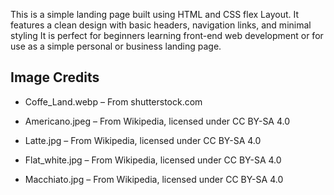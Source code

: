This is a simple landing page built using HTML and CSS flex Layout.
It features a clean design with basic headers, navigation links, and minimal styling
It is perfect for beginners learning front-end web development or for use as a simple personal or business landing page.




## Image Credits


*  Coffe_Land.webp – From shutterstock.com

*  Americano.jpeg – From Wikipedia, licensed under CC BY-SA 4.0 

*  Latte.jpg – From Wikipedia, licensed under CC BY-SA 4.0 

*  Flat_white.jpg – From Wikipedia, licensed under CC BY-SA 4.0 

*  Macchiato.jpg – From Wikipedia, licensed under CC BY-SA 4.0 



